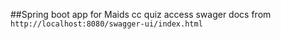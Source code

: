 ##Spring boot app for Maids cc quiz
access swager docs from
`http://localhost:8080/swagger-ui/index.html`